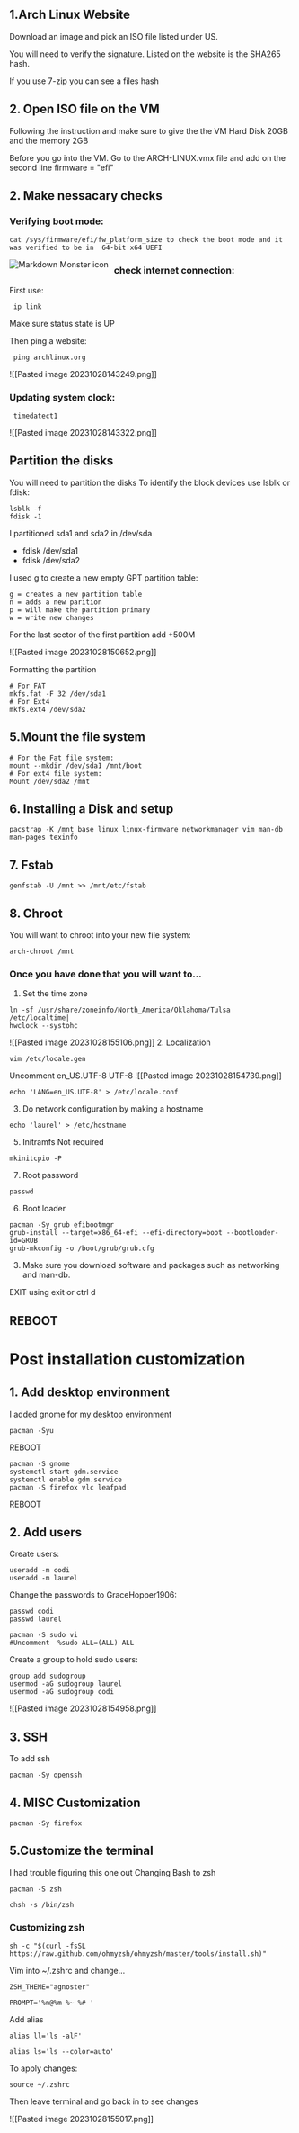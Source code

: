  

## 1.Arch Linux Website

Download an image and pick an ISO file listed under US. 

You will need to verify the signature. Listed on the website is the SHA265 hash.

If you use 7-zip you can see a files hash 

## 2. Open ISO file on the VM 

Following the instruction and make sure to give the the VM Hard Disk 20GB and the memory 2GB

Before you go into the VM. Go to the ARCH-LINUX.vmx file and add on the second line
firmware = "efi"
## 2. Make nessacary  checks 
### Verifying boot mode:
```shell
cat /sys/firmware/efi/fw_platform_size to check the boot mode and it was verified to be in  64-bit x64 UEFI
```

<img src="firmware_check.png"
     alt="Markdown Monster icon"
     style="float: left; margin-right: 10px;" />

### check internet connection:
First use:
```shell
 ip link
```
Make sure status state is UP 

Then ping a website:
```shell
 ping archlinux.org
```

![[Pasted image 20231028143249.png]]
### Updating system clock:
```shell
 timedatect1
```

![[Pasted image 20231028143322.png]]


## Partition the disks
You will need to partition the disks
To identify the block devices use lsblk or fdisk:
```shell
lsblk -f 
fdisk -1 
```


I partitioned  sda1 and sda2 in /dev/sda
* fdisk /dev/sda1
* fdisk /dev/sda2

I used g to create a new empty GPT partition table:
```shell
g = creates a new partition table 
n = adds a new parition 
p = will make the partition primary 
w = write new changes 
```
For the last sector of the first partition add +500M

![[Pasted image 20231028150652.png]]

Formatting the partition 

```shell
# For FAT
mkfs.fat -F 32 /dev/sda1
# For Ext4
mkfs.ext4 /dev/sda2
```

## 5.Mount the file system
```shell
# For the Fat file system:
mount --mkdir /dev/sda1 /mnt/boot
# For ext4 file system:
Mount /dev/sda2 /mnt
```

## 6. Installing a Disk and setup
```shell
pacstrap -K /mnt base linux linux-firmware networkmanager vim man-db man-pages texinfo
```


## 7. Fstab
```shell
genfstab -U /mnt >> /mnt/etc/fstab
```


## 8. Chroot
You will want to chroot into your new file system:
```shell
arch-chroot /mnt
```


### Once you have done that you will want to...

1. Set the time zone 
```shell
ln -sf /usr/share/zoneinfo/North_America/Oklahoma/Tulsa /etc/localtime|
hwclock --systohc
```
![[Pasted image 20231028155106.png]]
2. Localization
```shell
vim /etc/locale.gen
```
Uncomment en_US.UTF-8 UTF-8 
 ![[Pasted image 20231028154739.png]]
 ```shell
echo 'LANG=en_US.UTF-8' > /etc/locale.conf
```
3. Do network configuration by making a hostname 
 ```shell
echo 'laurel' > /etc/hostname
```
5. Initramfs
Not required 
 ```shell
mkinitcpio -P
```

7. Root password
 ```shell
passwd
```
6. Boot loader 
 ```shell
pacman -Sy grub efibootmgr
grub-install --target=x86_64-efi --efi-directory=boot --bootloader-id=GRUB
grub-mkconfig -o /boot/grub/grub.cfg
```
3. Make sure you download software and packages such as networking and man-db.

EXIT using exit or ctrl d 

## REBOOT

# Post installation customization

## 1. Add desktop environment
I added gnome for my desktop environment
```shell
pacman -Syu
```

REBOOT

```shell
pacman -S gnome 
systemctl start gdm.service 
systemctl enable gdm.service
pacman -S firefox vlc leafpad
```

REBOOT


## 2. Add users
Create users:
```shell
useradd -m codi
useradd -m laurel
```
Change the passwords to GraceHopper1906:
```shell
passwd codi 
passwd laurel 
```

```shell
pacman -S sudo vi 
#Uncomment  %sudo ALL=(ALL) ALL   
```

Create a group to hold sudo users:
```shell
group add sudogroup
usermod -aG sudogroup laurel 
usermod -aG sudogroup codi 
```

![[Pasted image 20231028154958.png]]

## 3. SSH
To add ssh 
```shell
pacman -Sy openssh 
```

## 4. MISC Customization 
```shell
pacman -Sy firefox
```


## 5.Customize the terminal 
I had trouble figuring this one out 
Changing Bash to zsh
```shell
pacman -S zsh
```
```shell
chsh -s /bin/zsh
```
### Customizing zsh 
```shell
sh -c "$(curl -fsSL https://raw.github.com/ohmyzsh/ohmyzsh/master/tools/install.sh)"
```

Vim into ~/.zshrc and change...
```shell
ZSH_THEME="agnoster"
```
```shell
PROMPT='%n@%m %~ %# '
```
Add alias
```shell
alias ll='ls -alF'
```
```shell
alias ls='ls --color=auto'
```

To apply changes:
```shell
source ~/.zshrc
```
Then leave terminal and go back in to see changes 


![[Pasted image 20231028155017.png]]
